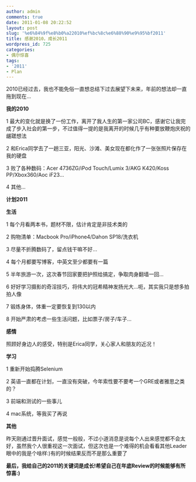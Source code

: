 ```yaml
---
author: admin
comments: true
date: 2011-01-08 20:22:52
layout: post
slug: '%e6%84%9f%e8%b0%a22010%ef%bc%8c%e6%88%90%e9%95%bf2011'
title: 感谢2010，成长2011
wordpress_id: 725
categories:
- 偶尔惊喜
tags:
- '2011'
- Plan
---
```


2010已经过去，我也不能免俗一直想总结下过去展望下未来，年前的想法却一直拖到现在...

**我的2010**

1 最大的变化就是换了一份工作，离开了我人生的第一家公司BC，感谢它让我完成了步入社会的第一步，不过值得一提的是我离开的时候几乎有种要放鞭炮庆祝的龌蹉想法

2 和Erica同学去了一趟三亚，阳光、沙滩、美女现在都化作了一张张照片保存在我的硬盘

3 败了各种数码：Acer 4736ZG/iPod Touch/Lumix 3/AKG K420/Koss PP/Xbox360/Aoc iF23...

4 其他...

**计划2011**

**生活**

1 每个月看两本书，题材不限，估计肯定是非技术类的

2 购物清单：Macbook Pro/iPhone4/Dahon SP18/洗衣机

3 尽量不折腾数码了，留点钱干嘛不好...

4 每个月都要写博客，中英文至少都要有一篇

5 半年旅游一次，这次春节回家要把护照给搞定，争取肉身翻墙一回...

6 好好学习摄影的奇淫技巧，将伟大的冠希精神发扬光大...呃，其实我只是想多拍拍人像

7 锻炼身体，体重一定要恢复到130以内

8 开始严肃的考虑一些生活问题，比如票子/房子/车子...

**感情**

照顾好身边人的感受，特别是Erica同学，关心家人和朋友的近况！

**学习**

1 重新开始捣腾Selenium

2 英语一直都在计划，一直没有突破，今年索性要不要考一个GRE或者雅思之类的？

3 前端和测试的一些事儿

4 mac系统，等我买了再说

**其他**

昨天刚通过晋升面试，感觉一般般，不过小道消息是说每个人出来感觉都不会太好，虽然我个人很重视这一次面试，但这次也是一个难得的机会看看其他Leader眼中的我是个啥样:)有的时候结果反而不是那么重要了

**最后，我给自己的2011的关键词是成长!希望自己在年底Review的时候能够有所惊喜:)**
